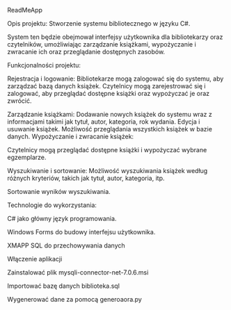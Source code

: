 ReadMeApp

Opis projektu:
Stworzenie systemu bibliotecznego w języku C#. 

System ten będzie obejmował interfejsy użytkownika dla bibliotekarzy oraz czytelników, umożliwiając zarządzanie książkami, wypożyczanie i zwracanie ich oraz przeglądanie dostępnych zasobów.

Funkcjonalności projektu:

Rejestracja i logowanie:
Bibliotekarze mogą zalogować się do systemu, aby zarządzać bazą danych książek.
Czytelnicy mogą zarejestrować się i zalogować, aby przeglądać dostępne książki oraz wypożyczać je oraz zwrócić.

Zarządzanie książkami:
Dodawanie nowych książek do systemu wraz z informacjami takimi jak tytuł, autor, kategoria, rok wydania.
Edycja i usuwanie książek.
Możliwość przeglądania wszystkich książek w bazie danych.
Wypożyczanie i zwracanie książek:

Czytelnicy mogą przeglądać dostępne książki i wypożyczać wybrane egzemplarze.

Wyszukiwanie i sortowanie:
Możliwość wyszukiwania książek według różnych kryteriów, takich jak tytuł, autor, kategoria, itp.

Sortowanie wyników wyszukiwania.

Technologie do wykorzystania:

C# jako główny język programowania.

Windows Forms do budowy interfejsu użytkownika.

XMAPP SQL do przechowywania danych

Włączenie aplikacji

Zainstalować plik mysqli-connector-net-7.0.6.msi

Importować bazę danych biblioteka.sql

Wygenerować dane za pomocą generoaora.py

